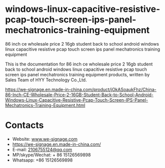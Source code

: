 # windows-linux-capacitive-resistive-pcap-touch-screen-ips-panel-mechatronics-training-equipment
86 inch ce wholesale price 2 16gb student back to school android windows linux capacitive resistive pcap touch screen ips panel mechatronics training equipment

This is the documentation for 86 inch ce wholesale price 2 16gb student back to school android windows linux capacitive resistive pcap touch screen ips panel mechatronics training equipment products, written by Sales Team of HYY Technology Co.,Ltd.

https://we-signage.en.made-in-china.com/product/jOkASoaukFhz/China-86-Inch-CE-Wholesale-Price-2-16GB-Student-Back-to-School-Android-Windows-Linux-Capacitive-Resistive-Pcap-Touch-Screen-IPS-Panel-Mechatronics-Training-Equipment.html

# Contacts
- Website: www.we-signage.com
- https://we-signage.en.made-in-china.com/
- E-mail: 2106755124@qq.com
- MP/skype/Wechat: + 86 15126569898
- Whatsapp: +86 15126569898
